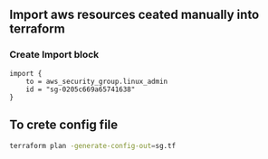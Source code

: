 ## Import aws resources ceated manually into terraform

### Create Import block
```t
import {
    to = aws_security_group.linux_admin
    id = "sg-0205c669a65741638"
}
```

## To crete config file
```sh
terraform plan -generate-config-out=sg.tf
```